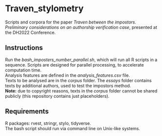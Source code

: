 # Traven_stylometry

Scripts and corpora for the paper *Traven between the impostors. Preliminary considerations on an authorship verification case*, presented at the DH2022 Conference.  

## Instructions

Run the *bash_imposters_number_parallel.sh*, which will run all R scripts in a sequence. Scripts are designed for parallel processing, to accelerate computation time.  
Analysis features are defined in the *analysis_features.csv* file.  
Texts to be analysed are in the *corpus* folder. The *essays* folder contains texts by additional authors, used to test the impostors method.  
**Note:** due to copyright reasons, texts in the *corpus* folder cannot be shared publicly (this repository contains just placeholders).

## Requirements

R packages: rvest, stringr, stylo, tidyverse.  
The bash script should run via command line on Unix-like systems.